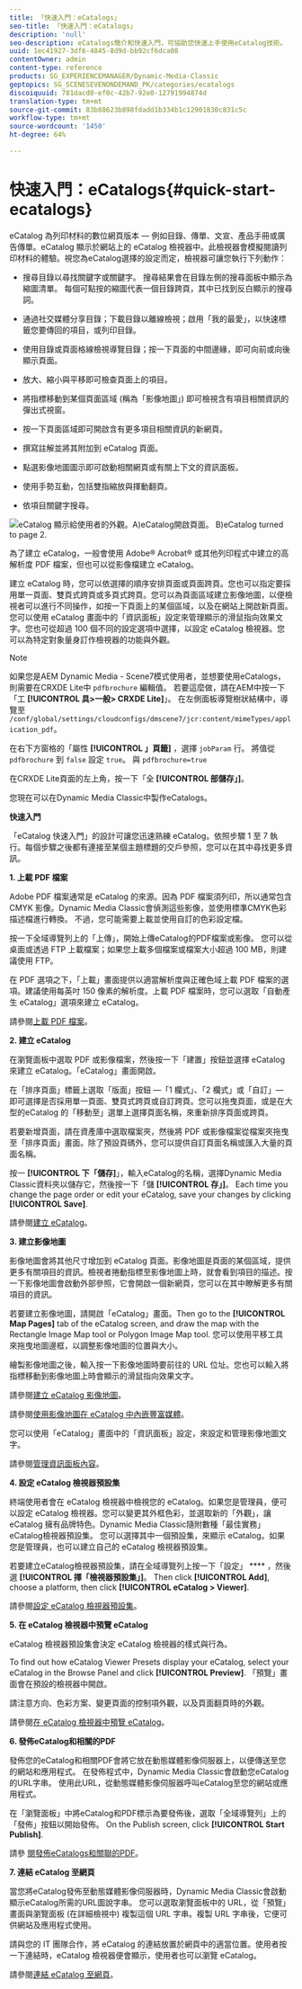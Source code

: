 ```yaml
---
title: 「快速入門：eCatalogs」
seo-title: 「快速入門：eCatalogs」
description: 'null'
seo-description: eCatalogs簡介和快速入門，可協助您快速上手使用eCatalog技術。
uuid: 1ec41927-3df6-4845-8d9d-bb92cf6dca08
contentOwner: admin
content-type: reference
products: SG_EXPERIENCEMANAGER/Dynamic-Media-Classic
geptopics: SG_SCENESEVENONDEMAND_PK/categories/ecatalogs
discoiquuid: 781dacd0-ef0c-42b7-92e0-12791994874d
translation-type: tm+mt
source-git-commit: 83b88623b898fdadd1b334b1c12901830c831c5c
workflow-type: tm+mt
source-wordcount: '1450'
ht-degree: 64%

---
```



# 快速入門：eCatalogs{#quick-start-ecatalogs}

eCatalog 為列印材料的數位網頁版本 — 例如目錄、傳單、文宣、產品手冊或廣告傳單。eCatalog 顯示於網站上的 eCatalog 檢視器中。此檢視器會模擬閱讀列印材料的體驗。視您為eCatalog選擇的設定而定，檢視器可讓您執行下列動作：

* 搜尋目錄以尋找關鍵字或關鍵字。 搜尋結果會在目錄左側的搜尋面板中顯示為縮圖清單。 每個可點按的縮圖代表一個目錄跨頁，其中已找到反白顯示的搜尋詞。

* 通過社交媒體分享目錄；下載目錄以離線檢視；啟用「我的最愛」，以快速標籤您要傳回的項目，或列印目錄。
* 使用目錄或頁面格線檢視導覽目錄；按一下頁面的中間邊緣，即可向前或向後顯示頁面。
* 放大、縮小與平移即可檢查頁面上的項目。
* 將指標移動到某個頁面區域 (稱為「影像地圖」) 即可檢視含有項目相關資訊的彈出式視窗。
* 按一下頁面區域即可開啟含有更多項目相關資訊的新網頁。
* 撰寫註解並將其附加到 eCatalog 頁面。
* 點選影像地圖圖示即可啟動相關網頁或有關上下文的資訊面板。
* 使用手勢互動，包括雙指縮放與揮動翻頁。
* 依項目關鍵字搜尋。

![eCatalog 顯示給使用者的外觀。A)eCatalog開啟頁面。 B)eCatalog turned to page 2.](/help/assets/ec_cat_viewer_popup.png)

為了建立 eCatalog，一般會使用 Adobe® Acrobat® 或其他列印程式中建立的高解析度 PDF 檔案，但也可以從影像檔建立 eCatalog。

建立 eCatalog 時，您可以依選擇的順序安排頁面或頁面跨頁。您也可以指定要採用單一頁面、雙頁式跨頁或多頁式跨頁。您可以為頁面區域建立影像地圖，以便檢視者可以進行不同操作，如按一下頁面上的某個區域，以及在網站上開啟新頁面。您可以使用 eCatalog 畫面中的「資訊面板」設定來管理顯示的滑鼠指向效果文字。您也可從超過 100 個不同的設定選項中選擇，以設定 eCatalog 檢視器。您可以為特定對象量身訂作檢視器的功能與外觀。

>[!NOTE]
>
>如果您是AEM Dynamic Media - Scene7模式使用者，並想要使用eCatalogs，則需要在CRXDE Lite中 `pdfbrochure` 編輯值。 若要這麼做，請在AEM中按一下「工 **[!UICONTROL 具>一般> CRXDE Lite]**」。 在左側面板導覽樹狀結構中，導覽至 `/conf/global/settings/cloudconfigs/dmscene7/jcr:content/mimeTypes/application_pdf`。
>
>在右下方窗格的「屬性 **[!UICONTROL 」頁籤]** ，選擇 `jobParam` 行。 將值從 `pdfbrochure` 到 `false` 設定 `true`。 與 `pdfbrochure=true`
>
>在CRXDE Lite頁面的左上角，按一下「全 **[!UICONTROL 部儲存」]**。
>
>您現在可以在Dynamic Media Classic中製作eCatalogs。

**快速入門**

「eCatalog 快速入門」的設計可讓您迅速熟練 eCatalog。依照步驟 1 至 7 執行。每個步驟之後都有連接至某個主題標題的交戶參照，您可以在其中尋找更多資訊。

**1. 上載 PDF 檔案**

Adobe PDF 檔案通常是 eCatalog 的來源。因為 PDF 檔案須列印，所以通常包含 CMYK 影像。Dynamic Media Classic會偵測這些影像，並使用標準CMYK色彩描述檔進行轉換。 不過，您可能需要上載並使用自訂的色彩設定檔。

按一下全域導覽列上的「上傳」，開始上傳eCatalog的PDF檔案或影像。 您可以從桌面或透過 FTP 上載檔案；如果您上載多個檔案或檔案大小超過 100 MB，則建議使用 FTP。

在 PDF 選項之下，「上載」畫面提供以適當解析度與正確色域上載 PDF 檔案的選項。建議使用每英吋 150 像素的解析度。上載 PDF 檔案時，您可以選取「自動產生 eCatalog」選項來建立 eCatalog。

請參閱[上載 PDF 檔案](uploading-pdf-files.md#uploading_the_pdf_files)。

**2. 建立 eCatalog**

在瀏覽面板中選取 PDF 或影像檔案，然後按一下「建置」按鈕並選擇 eCatalog 來建立 eCatalog。「eCatalog」畫面開啟。

在「排序頁面」標籤上選取「版面」按鈕 —「1 欄式」、「2 欄式」或「自訂」— 即可選擇是否採用單一頁面、雙頁式跨頁或自訂跨頁。您可以拖曳頁面，或是在大型的eCatalog 的「移動至」選單上選擇頁面名稱，來重新排序頁面或跨頁。

若要新增頁面，請在資產庫中選取檔案夾，然後將 PDF 或影像檔案從檔案夾拖曳至「排序頁面」畫面。除了預設頁碼外，您可以提供自訂頁面名稱或匯入大量的頁面名稱。

按一 **[!UICONTROL 下「儲存]**」，輸入eCatalog的名稱，選擇Dynamic Media Classic資料夾以儲存它，然後按一下「儲 **[!UICONTROL 存」]**。 Each time you change the page order or edit your eCatalog, save your changes by clicking **[!UICONTROL Save]**.

請參閱[建立 eCatalog](creating-ecatalog.md)。

**3. 建立影像地圖**

影像地圖會將其他尺寸增加到 eCatalog 頁面。影像地圖是頁面的某個區域，提供更多有關項目的資訊。檢視者捲動指標至影像地圖上時，就會看到項目的描述。按一下影像地圖會啟動外部參照，它會開啟一個新網頁，您可以在其中瞭解更多有關項目的資訊。

若要建立影像地圖，請開啟「eCatalog」畫面。Then go to the **[!UICONTROL Map Pages]** tab of the eCatalog screen, and draw the map with the Rectangle Image Map tool or Polygon Image Map tool. 您可以使用平移工具  來拖曳地圖邊框，以調整影像地圖的位置與大小。

繪製影像地圖之後，輸入按一下影像地圖時要前往的 URL 位址。您也可以輸入將指標移動到影像地圖上時會顯示的滑鼠指向效果文字。

請參閱[建立 eCatalog 影像地圖](creating-ecatalog-image-maps.md#creating-ecatalog-image-maps)。

請參閱[使用影像地圖在 eCatalog 中內嵌豐富媒體](creating-ecatalog-image-maps.md#embedding-rich-media-in-an-ecatalog)。

您可以使用「eCatalog」畫面中的「資訊面板」設定，來設定和管理影像地圖文字。

請參閱[管理資訊面板內容](info-panel-content.md#managing-info-panel-content)。

**4. 設定 eCatalog 檢視器預設集**

終端使用者會在 eCatalog 檢視器中檢視您的 eCatalog。如果您是管理員，便可以設定 eCatalog 檢視器。您可以變更其外框色彩，並選取新的「外觀」，讓 eCatalog 擁有品牌特色。Dynamic Media Classic隨附數種「最佳實務」eCatalog檢視器預設集。 您可以選擇其中一個預設集，來顯示 eCatalog。如果您是管理員，也可以建立自己的 eCatalog 檢視器預設集。

若要建立eCatalog檢視器預設集，請在全域導覽列上按一下「設定」 **** ，然後選 **[!UICONTROL 擇「檢視器預設集」]**。 Then click **[!UICONTROL Add]**, choose a platform, then click **[!UICONTROL eCatalog > Viewer]**.

請參閱[設定 eCatalog 檢視器預設集](setting-ecatalog-viewer-presets.md#setting-up-ecatalog-viewer-presets)。

**5. 在 eCatalog 檢視器中預覽 eCatalog**

eCatalog 檢視器預設集會決定 eCatalog 檢視器的樣式與行為。

To find out how eCatalog Viewer Presets display your eCatalog, select your eCatalog in the Browse Panel and click **[!UICONTROL Preview]**. 「預覽」畫面會在預設的檢視器中開啟。

請注意方向、色彩方案、變更頁面的控制項外觀，以及頁面翻頁時的外觀。

請參閱[在 eCatalog 檢視器中預覽 eCatalog](previewing-ecatalogs-ecatalog-viewer.md#previewing-ecatalogs-in-the-ecatalog-viewer)。

**6. 發佈eCatalog和相關的PDF**

發佈您的eCatalog和相關PDF會將它放在動態媒體影像伺服器上，以便傳送至您的網站和應用程式。 在發佈程式中，Dynamic Media Classic會啟動您eCatalog的URL字串。 使用此URL，從動態媒體影像伺服器呼叫eCatalog至您的網站或應用程式。

在「瀏覽面板」中將eCatalog和PDF標示為要發佈後，選取「全域導覽列」上的「發佈」按鈕以開始發佈。 On the Publish screen, click **[!UICONTROL Start Publish]**.

請參 [閱發佈eCatalogs和關聯的PDF](publishing-ecatalogs-associated-pdfs.md#publishing-ecatalogs-and-associated-pdfs)。

**7. 連結 eCatalog 至網頁**

當您將eCatalog發佈至動態媒體影像伺服器時，Dynamic Media Classic會啟動顯示eCatalog所需的URL圖說字串。 您可以選取瀏覽面板中的 URL，從「預覽」畫面與瀏覽面板 (在詳細檢視中) 複製這個 URL 字串。複製 URL 字串後，它便可供網站及應用程式使用。

請與您的 IT 團隊合作，將 eCatalog 的連結放置於網頁中的適當位置。使用者按一下連結時，eCatalog 檢視器便會顯示，使用者也可以瀏覽 eCatalog。

請參閱[連結 eCatalog 至網頁](linking-ecatalog-web-page.md#linking-an-ecatalog-to-a-web-page)。
